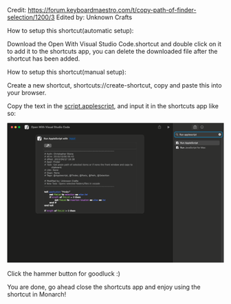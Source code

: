 Credit: https://forum.keyboardmaestro.com/t/copy-path-of-finder-selection/1200/3
Edited by: Unknown Crafts


How to setup this shortcut(automatic setup):

Download the Open With Visual Studio Code.shortcut and double click on it to add it to the shortcuts app, you can delete the downloaded file after the shortcut has been added.

How to setup this shortcut(manual setup):

Create a new shortcut, shortcuts://create-shortcut, copy and paste this into your browser.

Copy the text in the [script.applescript](script.applescript), and input it in the shortcuts app like so:

<picture>
<img alt="Shows the way the script looks in apple shortcuts app." src="media/image.png">
</picture>

Click the hammer button for goodluck :)

You are done, go ahead close the shortcuts app and enjoy using the shortcut in Monarch!